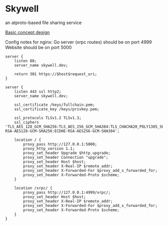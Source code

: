 # Skywell
an atproto-based file sharing service

[Basic concept design](https://www.tldraw.com/p/Phl3cnqDD3YdLVleH8O6r?d=v230.51.2695.1036.page)

Config notes for nginx:
Go server (xrpc routes) should be on port 4999
Website should be on port 5000

```nginx
server {
	listen 80;
	server_name skywell.dev;

	return 301 https://$host$request_uri;
}

server {
	listen 443 ssl http2;
	server_name skywell.dev;

	ssl_certificate /keys/fullchain.pem;
	ssl_certificate_key /keys/privkey.pem;

	ssl_protocols TLSv1.2 TLSv1.3;
	ssl_ciphers 'TLS_AES_128_GCM_SHA256:TLS_AES_256_GCM_SHA384:TLS_CHACHA20_POLY1305_SHA256:ECDHE-RSA-AES128-GCM-SHA256:ECDHE-RSA-AES256-GCM-SHA384';

	location / {
		proxy_pass http://127.0.0.1:5000;
		proxy_http_version 1.1;
		proxy_set_header Upgrade $http_upgrade;
		proxy_set_header Connection "upgrade";
		proxy_set_header Host $host;
		proxy_set_header X-Real-IP $remote_addr;
		proxy_set_header X-Forwarded-For $proxy_add_x_forwarded_for;
		proxy_set_header X-Forwarded-Proto $scheme;
	}

	location /xrpc/ {
		proxy_pass http://127.0.0.1:4999/xrpc/;
		proxy_set_header Host $host;
		proxy_set_header X-Real-IP $remote_addr;
		proxy_set_header X-Forwarded-For $proxy_add_x_forwarded_for;
		proxy_set_header X-Forwarded-Proto $scheme;
	}
}
```
